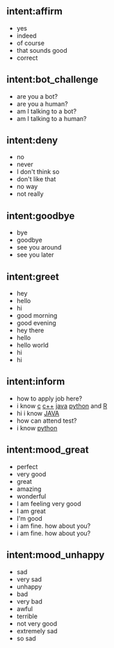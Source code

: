 ## intent:affirm
- yes
- indeed
- of course
- that sounds good
- correct

## intent:bot_challenge
- are you a bot?
- are you a human?
- am I talking to a bot?
- am I talking to a human?

## intent:deny
- no
- never
- I don't think so
- don't like that
- no way
- not really

## intent:goodbye
- bye
- goodbye
- see you around
- see you later

## intent:greet
- hey
- hello
- hi
- good morning
- good evening
- hey there
- hello
- hello world
- hi
- hi

## intent:inform
- how to apply job here?
- i know [c](program_type) [c++](program_type) [java](program_type) [python](program_type) and [R](program_type)
- hi i know [JAVA](program_type)
- how can attend test?
- i know [python](program_type)

## intent:mood_great
- perfect
- very good
- great
- amazing
- wonderful
- I am feeling very good
- I am great
- I'm good
- i am fine. how about you?
- i am fine. how about you?

## intent:mood_unhappy
- sad
- very sad
- unhappy
- bad
- very bad
- awful
- terrible
- not very good
- extremely sad
- so sad
